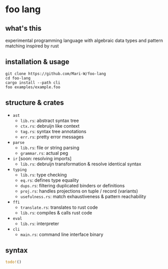 # foo lang

## what's this
experimental programming language with algebraic data types and pattern matching inspired by rust

## installation & usage
```shell
git clone https://github.com/Mari-W/foo-lang
cd foo-lang
cargo install --path cli
foo examples/example.foo
```

## structure & crates
- `ast`
    - `lib.rs`: abstract syntax tree
    - `ctx.rs`: debruijn like context
    - `tag.rs`: syntax tree annotations
    - `err.rs`: pretty error messages
- `parse`
    - `lib.rs`: file or string parsing
    - `grammar.rs`: actual peg
- `ir` [soon: resolving imports]
    - `lib.rs`: debruijn transformation & resolve identical syntax
- `typing`
    - `lib.rs`: type checking
    - `eq.rs`: defines type equality
    - `dups.rs`: filtering duplicated binders or definitions
    - `proj.rs`: handles projections on tuple / record (variants)
    - `usefulness.rs`: match exhaustiveness & pattern reachability
- `ffi`
    - `translate.rs`: translates to rust code
    - `lib.rs`: compiles & calls rust code
- `eval`
    - `lib.rs`: interpreter
- `cli`
    - `main.rs`: command line interface binary

## syntax
```rust
todo!()
```